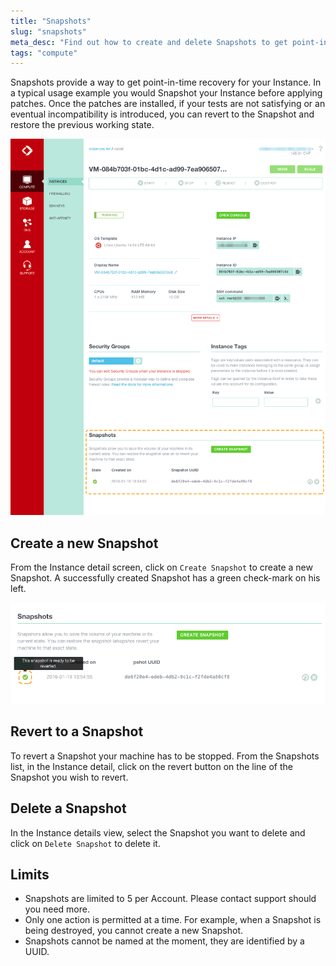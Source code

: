 ```yaml
---
title: "Snapshots"
slug: "snapshots"
meta_desc: "Find out how to create and delete Snapshots to get point-in-time recovery for your Exoscale Compute Instances, straight from our intuitive web interface"
tags: "compute"
---
```


Snapshots provide a way to get point-in-time recovery for your Instance.
In a typical usage example you would Snapshot your Instance before applying patches. Once the patches are installed, if your tests are not satisfying or an eventual incompatibility is introduced, you can revert to the Snapshot and restore the previous working state.

![Snapshots are located in the instance detail screen](../img/compute/snapshot.png)

## Create a new Snapshot
From the Instance detail screen, click on `Create Snapshot` to create a new Snapshot. A successfully created Snapshot has a green check-mark on his left.

![Wait for a Snapshot to be ready before operating on it](../img/compute/snapshot-ready-state.png)

## Revert to a Snapshot
To revert a Snapshot your machine has to be stopped. From the Snapshots list, in the Instance detail, click on the revert button on the line of the Snapshot you wish to revert.

## Delete a Snapshot
In the Instance details view, select the Snapshot you want to delete and
click on `Delete Snapshot` to delete it.

## Limits
* Snapshots are limited to 5 per Account. Please contact support should you
  need more.
* Only one action is permitted at a time. For example, when a Snapshot is
  being destroyed, you cannot create a new Snapshot.
* Snapshots cannot be named at the moment, they are identified by a UUID.

